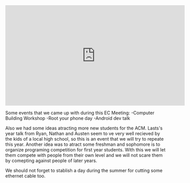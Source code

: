 <iframe width="560" height="315" src="http://www.youtube.com/embed/PmuKebmhC9I" frameborder="0" allowfullscreen></iframe>

Some events that we came up with during this EC Meeting:
-Computer Building Workshop 
-Root your phone day
-Android dev talk

Also we had some ideas atracting more new students for the ACM. Lasts's year talk from Ryan, Nathan 
and Austen seem to ve very well recieved by the kids of a local high school, so this is an event that we will try to repeate this year. Another idea was to atract some freshman and sophomore is to organize programing competition for first year students. With this we will let them compete with people from their own level and we will not scare them by comepting against people of later years.

We should not forget to stablish a day during the summer for cutting some ethernet cable too.
